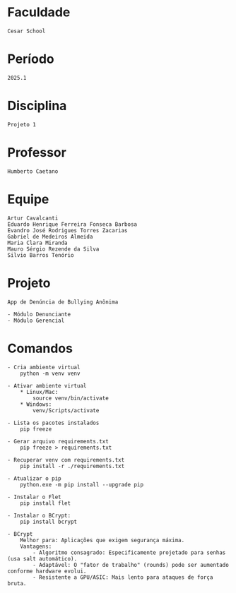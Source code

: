 # Faculdade
    Cesar School

# Período
    2025.1

# Disciplina
    Projeto 1

# Professor
    Humberto Caetano

# Equipe
    Artur Cavalcanti
    Eduardo Henrique Ferreira Fonseca Barbosa
    Evandro José Rodrigues Torres Zacarias
    Gabriel de Medeiros Almeida
    Maria Clara Miranda
    Mauro Sérgio Rezende da Silva
    Silvio Barros Tenório

# Projeto
    App de Denúncia de Bullying Anônima

    - Módulo Denunciante
    - Módulo Gerencial

# Comandos
    - Cria ambiente virtual
        python -m venv venv

    - Ativar ambiente virtual
        * Linux/Mac:
            source venv/bin/activate
        * Windows:
            venv/Scripts/activate

    - Lista os pacotes instalados
        pip freeze

    - Gerar arquivo requirements.txt
        pip freeze > requirements.txt

    - Recuperar venv com requirements.txt
        pip install -r ./requirements.txt
    
    - Atualizar o pip
        python.exe -m pip install --upgrade pip

    - Instalar o Flet
        pip install flet
    
    - Instalar o BCrypt:
        pip install bcrypt

    - BCrypt
        Melhor para: Aplicações que exigem segurança máxima.
        Vantagens:
            - Algoritmo consagrado: Especificamente projetado para senhas (usa salt automático).
            - Adaptável: O "fator de trabalho" (rounds) pode ser aumentado conforme hardware evolui.
            - Resistente a GPU/ASIC: Mais lento para ataques de força bruta.
